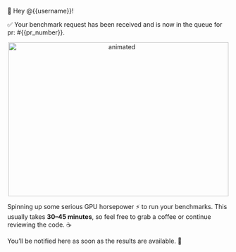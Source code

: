 👋 Hey @{{username}}!

✅ Your benchmark request has been received and is now in the queue for pr: #{{pr_number}}.

<p align="center">
<img src="https://github.com/user-attachments/assets/51d7d5ee-f66f-45a3-b662-7c253dd4982b" alt="animated" width="500" height="350"/>
</p>

Spinning up some serious GPU horsepower ⚡ to run your benchmarks. This usually takes **30–45 minutes**, so feel free to grab a coffee or continue reviewing the code. ☕️

You’ll be notified here as soon as the results are available. 💫
